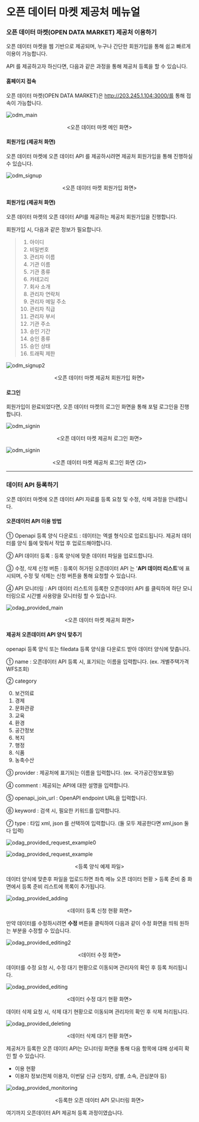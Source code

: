 # 오픈 데이터 마켓 제공처 메뉴얼

### 오픈 데이터 마켓(OPEN DATA MARKET) 제공처 이용하기

오픈 데이터 마켓을 웹 기반으로 제공되며, 누구나 간단한 회원가입을 통해 쉽고 빠르게 이용이 가능합니다. 

API 를 제공하고자 하신다면, 다음과 같은 과정을 통해 제공처 등록을 할 수 있습니다.



#### 홈페이지 접속

오픈 데이터 마켓(OPEN DATA MARKET)은 http://203.245.1.104:3000/를 통해 접속이 가능합니다.

![odm_main](.\odm_main.png)

<center><오픈 데이터 마켓 메인 화면></center>

#### 회원가입 (제공처 화면)

오픈 데이터 마켓에 오픈 데이터 API 를 제공하시려면 제공처 회원가입을 통해 진행하실 수 있습니다.

![odm_signup](.\odm_signup.png)

<center><오픈 데이터 마켓 회원가입 화면></center>


#### 회원가입 (제공처 화면)

오픈 데이터 마켓의 오픈 데이터 API를 제공하는 제공처 회원가입을 진행합니다.

회원가입 시, 다음과 같은 정보가 필요합니다.

> 1. 아이디
> 2. 비밀번호
> 3. 관리자 이름
> 4. 기관 이름
> 5. 기관 종류
> 6. 카테고리
> 7. 회사 소개
> 8. 관리자 연락처
> 9. 관리자 메일 주소
> 10. 관리자 직급
> 11. 관리자 부서
> 12. 기관 주소
> 13. 승인 기간
> 14. 승인 종류
> 15. 승인 상태
> 16. 트래픽 제한



![odm_signup2](.\odag_signup_provided.png)

<center><오픈 데이터 마켓 제공처 회원가입 화면></center>


#### 로그인

회원가입이 완료되었다면, 오픈 데이터 마켓의 로그인 화면을 통해 포털 로그인을 진행합니다.

![odm_signin](.\odm_signin.png)

<center><오픈 데이터 마켓 제공처 로그인 화면></center>

![odm_signin](.\odag_signin_provided.png)

<center><오픈 데이터 마켓 제공처 로그인 화면 (2)></center>

---

### 데이터 API 등록하기

오픈 데이터 마켓에 오픈 데이터 API 자료를 등록 요청 및 수정, 삭제 과정을 안내합니다.



#### 오픈데이터 API 이용 방법

① Openapi 등록 양식 다운로드 : 데이터는 엑셀 형식으로 업로드됩니다. 제공처 데이터를 양식 틀에 맞춰서 작업 후 업로드해야합니다.

② API 데이터 등록 : 등록 양식에 맞춘 데이터 파일을 업로드합니다.

③ 수정, 삭제 신청 버튼 : 등록이 허가된 오픈데이터 API 는 '**API 데이터 리스트**'에 표시되며, 수정 및 삭제는 신청 버튼을 통해 요청할 수 있습니다. 

④ API 모니터링 : API 데이터 리스트의 등록한 오픈데이터 API 를 클릭하여 하단 모니터링으로 시간별 사용량을 모니터링 할 수 있습니다.

![odag_provided_main](.\odag_provided_main.png)

<center><오픈 데이터 마켓 제공처 화면></center>



#### 제공처 오픈데이터 API 양식 맞추기

openapi 등록 양식 또는 filedata 등록 양식을 다운로드 받아 데이터 양식에 맞춥니다.

① name : 오픈데이터 API 등록 시, 표기되는 이름을 입력합니다. (ex. 개별주택가격WFS조회)

② category 

0. 보건의료
1. 경제
2. 문화관광
3. 교육
4. 환경
5. 공간정보
6. 복지
7. 행정
8. 식품
9. 농축수산

③ provider : 제공처에 표기되는 이름을 입력합니다. (ex. 국가공간정보포털)

④ comment : 제공되는 API에 대한 설명을 입력합니다.

⑤ openapi_join_url : OpenAPI endpoint URL을 입력합니다.

⑥ keyword : 검색 시, 필요한 키워드를 입력합니다.

⑦ type : 타입 xml, json 를 선택하여 입력합니다. (둘 모두 제공한다면 xml,json 둘 다 입력)

![odag_provided_request_example0](.\odag_provided_request_example0.png)

![odag_provided_request_example](.\odag_provided_request_example.png)

<center><등록 양식 예제 파일></center>



데이터 양식에 맞춘후 파일을 업로드하면 좌측 메뉴 오픈 데이터 현황 > 등록 준비 중 화면에서 등록 준비 리스트에 목록이 추가됩니다.



![odag_provided_adding](.\odag_provided_adding.png)

<center><데이터 등록 신청 현황 화면></center>



만약 데이터를 수정하시려면 **수정** 버튼을 클릭하여 다음과 같이 수정 화면을 띄워 원하는 부분을 수정할 수 있습니다.



![odag_provided_editing2](.\odag_provided_editing2.png)

<center><데이터 수정 화면></center>



데이터를 수정 요청 시, 수정 대기 현황으로 이동되며 관리자의 확인 후 등록 처리됩니다.

![odag_provided_editing](.\odag_provided_editing.png)

<center><데이터 수정 대기 현황 화면></center>

데이터 삭제 요청 시, 삭제 대기 현황으로 이동되며 관리자의 확인 후 삭제 처리됩니다.

![odag_provided_deleting](.\odag_provided_deleting.png)

<center><데이터 삭제 대기 현황 화면></center>



제공처가 등록한 오픈 데이터 API는 모니터링 화면을 통해 다음 항목에 대해 상세히 확인 할 수 있습니다. 

- 이용 현황
- 이용자 정보(전체 이용자, 이번달 신규 신청자, 성별, 소속, 관심분야  등)

![odag_provided_monitoring](.\odag_provided_monitoring.png)

<center><등록한 오픈 데이터 API 모니터링 화면></center>



여기까지 오픈데이터 API 제공처 등록 과정이였습니다.






